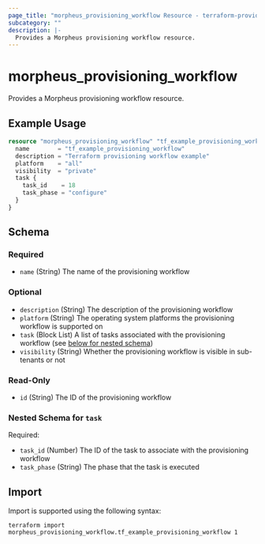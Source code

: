 ```yaml
---
page_title: "morpheus_provisioning_workflow Resource - terraform-provider-morpheus"
subcategory: ""
description: |-
  Provides a Morpheus provisioning workflow resource.
---
```


# morpheus_provisioning_workflow

Provides a Morpheus provisioning workflow resource.

## Example Usage

```terraform
resource "morpheus_provisioning_workflow" "tf_example_provisioning_workflow" {
  name        = "tf_example_provisioning_workflow"
  description = "Terraform provisioning workflow example"
  platform    = "all"
  visibility  = "private"
  task {
    task_id    = 18
    task_phase = "configure"
  }
}
```

<!-- schema generated by tfplugindocs -->
## Schema

### Required

- `name` (String) The name of the provisioning workflow

### Optional

- `description` (String) The description of the provisioning workflow
- `platform` (String) The operating system platforms the provisioning workflow is supported on
- `task` (Block List) A list of tasks associated with the provisioning workflow (see [below for nested schema](#nestedblock--task))
- `visibility` (String) Whether the provisioning workflow is visible in sub-tenants or not

### Read-Only

- `id` (String) The ID of the provisioning workflow

<a id="nestedblock--task"></a>
### Nested Schema for `task`

Required:

- `task_id` (Number) The ID of the task to associate with the provisioning workflow
- `task_phase` (String) The phase that the task is executed

## Import

Import is supported using the following syntax:

```shell
terraform import morpheus_provisioning_workflow.tf_example_provisioning_workflow 1
```
